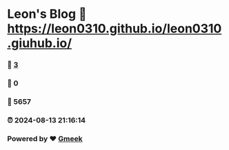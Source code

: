 # Leon's Blog :link: https://leon0310.github.io/leon0310.giuhub.io/ 
### :page_facing_up: [3](https://leon0310.github.io/leon0310.giuhub.io//tag.html) 
### :speech_balloon: 0 
### :hibiscus: 5657 
### :alarm_clock: 2024-08-13 21:16:14 
### Powered by :heart: [Gmeek](https://github.com/Meekdai/Gmeek)
